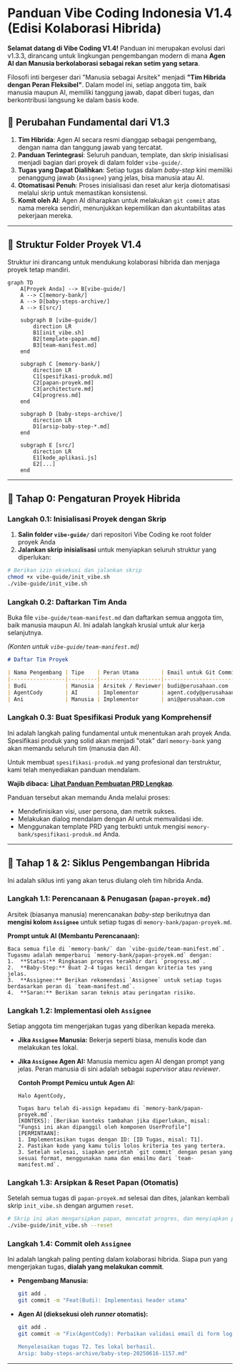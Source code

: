 # **Panduan Vibe Coding Indonesia V1.4 (Edisi Kolaborasi Hibrida)**

**Selamat datang di Vibe Coding V1.4!** Panduan ini merupakan evolusi dari v1.3.3, dirancang untuk lingkungan pengembangan modern di mana **Agen AI dan Manusia berkolaborasi sebagai rekan setim yang setara**.

Filosofi inti bergeser dari "Manusia sebagai Arsitek" menjadi **"Tim Hibrida dengan Peran Fleksibel"**. Dalam model ini, setiap anggota tim, baik manusia maupun AI, memiliki tanggung jawab, dapat diberi tugas, dan berkontribusi langsung ke dalam basis kode.

## 🌟 Perubahan Fundamental dari V1.3

1.  **Tim Hibrida**: Agen AI secara resmi dianggap sebagai pengembang, dengan nama dan tanggung jawab yang tercatat.
2.  **Panduan Terintegrasi**: Seluruh panduan, template, dan skrip inisialisasi menjadi bagian dari proyek di dalam folder `vibe-guide/`.
3.  **Tugas yang Dapat Dialihkan**: Setiap tugas dalam *baby-step* kini memiliki penanggung jawab (`Assignee`) yang jelas, bisa manusia atau AI.
4.  **Otomatisasi Penuh**: Proses inisialisasi dan reset alur kerja diotomatisasi melalui skrip untuk memastikan konsistensi.
5.  **Komit oleh AI**: Agen AI diharapkan untuk melakukan `git commit` atas nama mereka sendiri, menunjukkan kepemilikan dan akuntabilitas atas pekerjaan mereka.

---

## 📂 Struktur Folder Proyek V1.4

Struktur ini dirancang untuk mendukung kolaborasi hibrida dan menjaga proyek tetap mandiri.

```mermaid
graph TD
    A[Proyek Anda] --> B[vibe-guide/]
    A --> C[memory-bank/]
    A --> D[baby-steps-archive/]
    A --> E[src/]

    subgraph B [vibe-guide/]
        direction LR
        B1[init_vibe.sh]
        B2[template-papan.md]
        B3[team-manifest.md]
    end

    subgraph C [memory-bank/]
        direction LR
        C1[spesifikasi-produk.md]
        C2[papan-proyek.md]
        C3[architecture.md]
        C4[progress.md]
    end

    subgraph D [baby-steps-archive/]
        direction LR
        D1[arsip-baby-step-*.md]
    end

    subgraph E [src/]
        direction LR
        E1[kode_aplikasi.js]
        E2[...]
    end
```

---

## 🚀 Tahap 0: Pengaturan Proyek Hibrida

### Langkah 0.1: Inisialisasi Proyek dengan Skrip

1. **Salin folder `vibe-guide/`** dari repositori Vibe Coding ke root folder proyek Anda
2. **Jalankan skrip inisialisasi** untuk menyiapkan seluruh struktur yang diperlukan:

```bash
# Berikan izin eksekusi dan jalankan skrip
chmod +x vibe-guide/init_vibe.sh
./vibe-guide/init_vibe.sh
```

### Langkah 0.2: Daftarkan Tim Anda
Buka file `vibe-guide/team-manifest.md` dan daftarkan semua anggota tim, baik manusia maupun AI. Ini adalah langkah krusial untuk alur kerja selanjutnya.

*(Konten untuk `vibe-guide/team-manifest.md`)*
```markdown
# Daftar Tim Proyek

| Nama Pengembang | Tipe    | Peran Utama       | Email untuk Git Commit        |
|-----------------|---------|-------------------|-------------------------------|
| Budi            | Manusia | Arsitek / Reviewer| budi@perusahaan.com           |
| AgentCody       | AI      | Implementor       | agent.cody@perusahaan.com     |
| Ani             | Manusia | Implementor       | ani@perusahaan.com            |
```

### Langkah 0.3: Buat Spesifikasi Produk yang Komprehensif
Ini adalah langkah paling fundamental untuk menentukan arah proyek Anda. Spesifikasi produk yang solid akan menjadi "otak" dari `memory-bank` yang akan memandu seluruh tim (manusia dan AI).

Untuk membuat `spesifikasi-produk.md` yang profesional dan terstruktur, kami telah menyediakan panduan mendalam.

**Wajib dibaca:** **[Lihat Panduan Pembuatan PRD Lengkap](./vibe-guide/PANDUAN_PRD.md)**.

Panduan tersebut akan memandu Anda melalui proses:
- Mendefinisikan visi, user persona, dan metrik sukses.
- Melakukan dialog mendalam dengan AI untuk memvalidasi ide.
- Menggunakan template PRD yang terbukti untuk mengisi `memory-bank/spesifikasi-produk.md` Anda.

---

## 🔄 Tahap 1 & 2: Siklus Pengembangan Hibrida

Ini adalah siklus inti yang akan terus diulang oleh tim hibrida Anda.

### Langkah 1.1: Perencanaan & Penugasan (`papan-proyek.md`)
Arsitek (biasanya manusia) merencanakan *baby-step* berikutnya dan **mengisi kolom `Assignee`** untuk setiap tugas di `memory-bank/papan-proyek.md`.

**Prompt untuk AI (Membantu Perencanaan):**
```prompt
Baca semua file di `memory-bank/` dan `vibe-guide/team-manifest.md`. Tugasmu adalah memperbarui `memory-bank/papan-proyek.md` dengan:
1.  **Status:** Ringkasan progres terakhir dari `progress.md`.
2.  **Baby-Step:** Buat 2-4 tugas kecil dengan kriteria tes yang jelas.
3.  **Assignee:** Berikan rekomendasi `Assignee` untuk setiap tugas berdasarkan peran di `team-manifest.md`.
4.  **Saran:** Berikan saran teknis atau peringatan risiko.
```

### Langkah 1.2: Implementasi oleh `Assignee`
Setiap anggota tim mengerjakan tugas yang diberikan kepada mereka.
* **Jika `Assignee` Manusia:** Bekerja seperti biasa, menulis kode dan melakukan tes lokal.
* **Jika `Assignee` Agen AI:** Manusia memicu agen AI dengan prompt yang jelas. Peran manusia di sini adalah sebagai *supervisor* atau *reviewer*.

    **Contoh Prompt Pemicu untuk Agen AI:**
    ```prompt
    Halo AgentCody,

    Tugas baru telah di-assign kepadamu di `memory-bank/papan-proyek.md`.
    [KONTEKS]: [Berikan konteks tambahan jika diperlukan, misal: "Fungsi ini akan dipanggil oleh komponen UserProfile"]
    [PERMINTAAN]:
    1. Implementasikan tugas dengan ID: [ID Tugas, misal: T1].
    2. Pastikan kode yang kamu tulis lolos kriteria tes yang tertera.
    3. Setelah selesai, siapkan perintah `git commit` dengan pesan yang sesuai format, menggunakan nama dan emailmu dari `team-manifest.md`.
    ```

### Langkah 1.3: Arsipkan & Reset Papan (Otomatis)
Setelah semua tugas di `papan-proyek.md` selesai dan dites, jalankan kembali skrip `init_vibe.sh` dengan argumen `reset`.

```bash
# Skrip ini akan mengarsipkan papan, mencatat progres, dan menyiapkan papan baru
./vibe-guide/init_vibe.sh --reset
```

### Langkah 1.4: Commit oleh `Assignee`
Ini adalah langkah paling penting dalam kolaborasi hibrida. Siapa pun yang mengerjakan tugas, **dialah yang melakukan commit**.

* **Pengembang Manusia:**
    ```bash
    git add .
    git commit -m "Feat(Budi): Implementasi header utama"
    ```
* **Agen AI (dieksekusi oleh *runner* otomatis):**
    ```bash
    git add .
    git commit -m "Fix(AgentCody): Perbaikan validasi email di form login

    Menyelesaikan tugas T2. Tes lokal berhasil.
    Arsip: baby-steps-archive/baby-step-20250616-1157.md"
    ```
---
